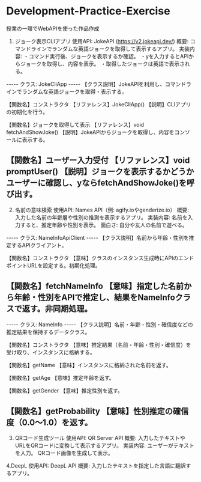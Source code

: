 # Development-Practice-Exercise
授業の一環でWebAPIを使った作品作成

1. ジョーク表示CLIアプリ
使用API: JokeAPI (https://v2.jokeapi.dev/)
概要: コマンドラインでランダムな英語ジョークを取得して表示するアプリ。
実装内容:
・コマンド実行後、ジョークを表示するか確認。
・yを入力するとAPIからジョークを取得し、内容を表示。
・取得したジョークは英語で表示される。

----- クラス: JokeCliApp -----
【クラス説明】JokeAPIを利用し、コマンドラインでランダムな英語ジョークを取得・表示する。

【関数名】コンストラクタ
【リファレンス】JokeCliApp()
【説明】CLIアプリの初期化を行う。

【関数名】ジョークを取得して表示
【リファレンス】void fetchAndShowJoke()
【説明】JokeAPIからジョークを取得し、内容をコンソールに表示する。

【関数名】ユーザー入力受付
【リファレンス】void promptUser()
【説明】ジョークを表示するかどうかユーザーに確認し、yならfetchAndShowJoke()を呼び出す。
-----


2. 名前の意味検索
使用API: Names API（例: agify.ioやgenderize.io）
概要: 入力した名前の年齢層や性別の推測を表示するアプリ。
実装内容:
名前を入力すると、推定年齢や性別を表示。
面白さ: 自分や友人の名前で遊べる。

----- クラス: NameInfoApiClient -----
【クラス説明】名前から年齢・性別を推定するAPIクライアント。

【関数名】コンストラクタ
【意味】クラスのインスタンス生成時にAPIのエンドポイントURLを設定する。初期化処理。

【関数名】fetchNameInfo
【意味】指定した名前から年齢・性別をAPIで推定し、結果をNameInfoクラスで返す。非同期処理。
-----
----- クラス: NameInfo -----
【クラス説明】名前・年齢・性別・確信度などの推定結果を保持するデータクラス。

【関数名】コンストラクタ
【意味】推定結果（名前・年齢・性別・確信度）を受け取り、インスタンスに格納する。

【関数名】getName
【意味】インスタンスに格納された名前を返す。

【関数名】getAge
【意味】推定年齢を返す。

【関数名】getGender
【意味】推定性別を返す。

【関数名】getProbability
【意味】性別推定の確信度（0.0〜1.0）を返す。
-----


3. QRコード生成ツール
使用API: QR Server API
概要: 入力したテキストやURLをQRコードに変換して表示するアプリ。
実装内容:
ユーザーがテキストを入力。
QRコード画像を生成して表示。



4.DeepL
使用API: DeepL API
概要: 入力したテキストを指定した言語に翻訳するアプリ。
